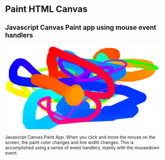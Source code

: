 # Paint HTML Canvas

## Javascript Canvas Paint app using mouse event handlers

![screenshot](image/paint.png)

<p>Javascript Canvas Paint App.  When you click and move the mouse on the screen, the paint color changes and line width changes.  This is accomplished using a series of event handlers, mainly with the mousedown event.</p>